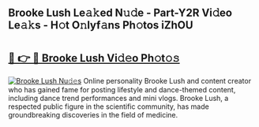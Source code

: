 ## Brooke Lush Le𝚊𝚔ed N𝚞𝚍e - Part-Y2R Vi𝚍eo Le𝚊𝚔s - H𝚘t O𝚗lyf𝚊ns Ph𝚘tos iZhOU

# <h2><a href="http://hf8wbr.feru.top/?c=Brooke+Lush">🔗 👉 🔴 Brooke Lush Vi𝚍𝚎o Ph𝚘t𝚘𝚜</a></h2>

[![Brooke Lush Nu𝚍𝚎s](https://i.imgur.com/0TWrTi3.gif)](http://hf8wbr.feru.top/?c=Brooke+Lush)
Online personality Brooke Lush and content creator who has gained fame for posting lifestyle and dance-themed content, including dance trend performances and mini vlogs. Brooke Lush, a respected public figure in the scientific community, has made groundbreaking discoveries in the field of medicine. 
